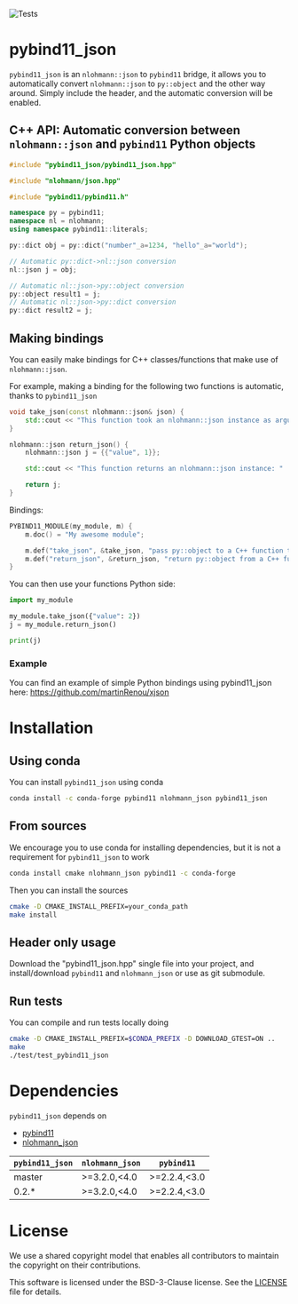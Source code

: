 ![Tests](https://github.com/pybind/pybind11_json/workflows/Tests/badge.svg)

# pybind11_json
`pybind11_json` is an `nlohmann::json` to `pybind11` bridge, it allows you to automatically convert `nlohmann::json` to `py::object` and the other way around. Simply include the header, and the automatic conversion will be enabled.

## C++ API: Automatic conversion between `nlohmann::json` and `pybind11` Python objects

```cpp
#include "pybind11_json/pybind11_json.hpp"

#include "nlohmann/json.hpp"

#include "pybind11/pybind11.h"

namespace py = pybind11;
namespace nl = nlohmann;
using namespace pybind11::literals;

py::dict obj = py::dict("number"_a=1234, "hello"_a="world");

// Automatic py::dict->nl::json conversion
nl::json j = obj;

// Automatic nl::json->py::object conversion
py::object result1 = j;
// Automatic nl::json->py::dict conversion
py::dict result2 = j;
```

## Making bindings

You can easily make bindings for C++ classes/functions that make use of `nlohmann::json`.

For example, making a binding for the following two functions is automatic, thanks to `pybind11_json`

```cpp
void take_json(const nlohmann::json& json) {
    std::cout << "This function took an nlohmann::json instance as argument: " << s << std::endl;
}

nlohmann::json return_json() {
    nlohmann::json j = {{"value", 1}};

    std::cout << "This function returns an nlohmann::json instance: "  << j << std::endl;

    return j;
}
```

Bindings:

```cpp
PYBIND11_MODULE(my_module, m) {
    m.doc() = "My awesome module";

    m.def("take_json", &take_json, "pass py::object to a C++ function that takes an nlohmann::json");
    m.def("return_json", &return_json, "return py::object from a C++ function that returns an nlohmann::json");
}
```

You can then use your functions Python side:

```python
import my_module

my_module.take_json({"value": 2})
j = my_module.return_json()

print(j)
```

### Example

You can find an example of simple Python bindings using pybind11_json here: https://github.com/martinRenou/xjson

# Installation

## Using conda

You can install `pybind11_json` using conda

```bash
conda install -c conda-forge pybind11 nlohmann_json pybind11_json
```

## From sources

We encourage you to use conda for installing dependencies, but it is not a requirement for `pybind11_json` to work

```bash
conda install cmake nlohmann_json pybind11 -c conda-forge
```

Then you can install the sources

```bash
cmake -D CMAKE_INSTALL_PREFIX=your_conda_path
make install
```

## Header only usage
Download the "pybind11_json.hpp" single file into your project, and install/download `pybind11` and `nlohmann_json` or use as git submodule.


## Run tests

You can compile and run tests locally doing

```bash
cmake -D CMAKE_INSTALL_PREFIX=$CONDA_PREFIX -D DOWNLOAD_GTEST=ON ..
make
./test/test_pybind11_json
```

# Dependencies

``pybind11_json`` depends on

 - [pybind11](https://github.com/pybind/pybind11)
 - [nlohmann_json](https://github.com/nlohmann/json)


| `pybind11_json`| `nlohmann_json` | `pybind11`      |
|----------------|-----------------|-----------------|
|  master        | >=3.2.0,<4.0    | >=2.2.4,<3.0    |
|  0.2.*         | >=3.2.0,<4.0    | >=2.2.4,<3.0    |


# License

We use a shared copyright model that enables all contributors to maintain the
copyright on their contributions.

This software is licensed under the BSD-3-Clause license. See the [LICENSE](LICENSE) file for details.
